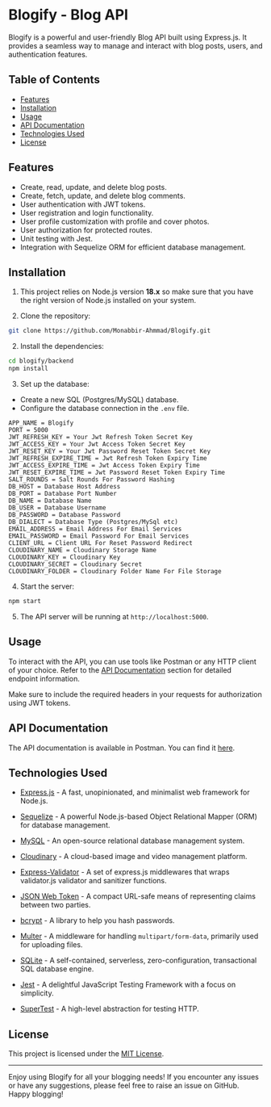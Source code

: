 # Blogify - Blog API

Blogify is a powerful and user-friendly Blog API built using Express.js. It provides a seamless way to manage and interact with blog posts, users, and authentication features.

## Table of Contents

- [Features](#features)
- [Installation](#installation)
- [Usage](#usage)
- [API Documentation](#api-documentation)
- [Technologies Used](#technologies-used)
- [License](#license)

## Features

- Create, read, update, and delete blog posts.
- Create, fetch, update, and delete blog comments.
- User authentication with JWT tokens.
- User registration and login functionality.
- User profile customization with profile and cover photos.
- User authorization for protected routes.
- Unit testing with Jest.
- Integration with Sequelize ORM for efficient database management.

## Installation

1. This project relies on Node.js version **18.x** so make sure that you have the right version of Node.js installed on your system.

2. Clone the repository:

```bash
git clone https://github.com/Monabbir-Ahmmad/Blogify.git
```

2. Install the dependencies:

```bash
cd blogify/backend
npm install
```

3. Set up the database:

- Create a new SQL (Postgres/MySQL) database.
- Configure the database connection in the `.env` file.

```plaintext
APP_NAME = Blogify
PORT = 5000
JWT_REFRESH_KEY = Your Jwt Refresh Token Secret Key
JWT_ACCESS_KEY = Your Jwt Access Token Secret Key
JWT_RESET_KEY = Your Jwt Password Reset Token Secret Key
JWT_REFRESH_EXPIRE_TIME = Jwt Refresh Token Expiry Time
JWT_ACCESS_EXPIRE_TIME = Jwt Access Token Expiry Time
JWT_RESET_EXPIRE_TIME = Jwt Password Reset Token Expiry Time
SALT_ROUNDS = Salt Rounds For Password Hashing
DB_HOST = Database Host Address
DB_PORT = Database Port Number
DB_NAME = Database Name
DB_USER = Database Username
DB_PASSWORD = Database Password
DB_DIALECT = Database Type (Postgres/MySql etc)
EMAIL_ADDRESS = Email Address For Email Services
EMAIL_PASSWORD = Email Password For Email Services
CLIENT_URL = Client URL For Reset Password Redirect
CLOUDINARY_NAME = Cloudinary Storage Name
CLOUDINARY_KEY = Cloudinary Key
CLOUDINARY_SECRET = Cloudinary Secret
CLOUDINARY_FOLDER = Cloudinary Folder Name For File Storage
```

4. Start the server:

```bash
npm start
```

5. The API server will be running at `http://localhost:5000`.

## Usage

To interact with the API, you can use tools like Postman or any HTTP client of your choice. Refer to the [API Documentation](#api-documentation) section for detailed endpoint information.

Make sure to include the required headers in your requests for authorization using JWT tokens.

## API Documentation

The API documentation is available in Postman. You can find it [here](https://www.getpostman.com/collections/your-api-collection-link).

## Technologies Used

- [Express.js](https://expressjs.com/) - A fast, unopinionated, and minimalist web framework for Node.js.

- [Sequelize](https://sequelize.org/) - A powerful Node.js-based Object Relational Mapper (ORM) for database management.

- [MySQL](https://www.mysql.com/) - An open-source relational database management system.

- [Cloudinary](https://cloudinary.com/documentation) - A cloud-based image and video management platform.

- [Express-Validator](https://express-validator.github.io/docs) - A set of express.js middlewares that wraps validator.js validator and sanitizer functions.

- [JSON Web Token](https://jwt.io/) - A compact URL-safe means of representing claims between two parties.

- [bcrypt](https://www.npmjs.com/package/bcrypt) - A library to help you hash passwords.

- [Multer](https://github.com/expressjs/multer) - A middleware for handling `multipart/form-data`, primarily used for uploading files.

- [SQLite](https://www.npmjs.com/package/sqlite) - A self-contained, serverless, zero-configuration, transactional SQL database engine.

- [Jest](https://jestjs.io/) - A delightful JavaScript Testing Framework with a focus on simplicity.

- [SuperTest](https://github.com/ladjs/supertest) - A high-level abstraction for testing HTTP.

## License

This project is licensed under the [MIT License](LICENSE).

---

Enjoy using Blogify for all your blogging needs! If you encounter any issues or have any suggestions, please feel free to raise an issue on GitHub. Happy blogging!
